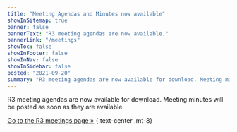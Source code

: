 ```yaml
---
title: "Meeting Agendas and Minutes now available"
showInSitemap: true
banner: false
bannerText: "R3 meeting agendas are now available."
bannerLink: "/meetings"
showToc: false
showInFooter: false
showInNav: false
showInSidebar: false
posted: "2021-09-20"
summary: "R3 meeting agendas are now available for download. Meeting minutes will be posted as soon as they are available."
---
```


R3 meeting agendas are now available for download. Meeting minutes will be posted as soon as they are available.

[Go to the R3 meetings page &raquo;](/meetings) {.text-center .mt-8}
